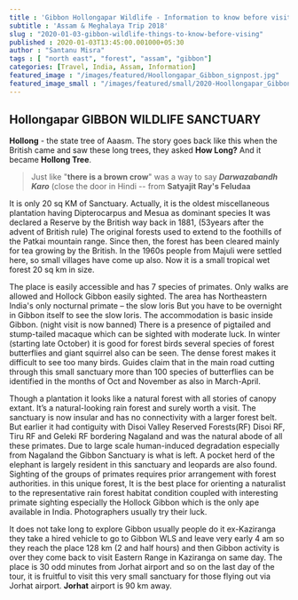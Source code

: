 ```yaml
---
title : 'Gibbon Hollongapar Wildlife - Information to know before visiting'
subtitle : 'Assam & Meghalaya Trip 2018'
slug : "2020-01-03-gibbon-wildlife-things-to-know-before-vising"
published : 2020-01-03T13:45:00.001000+05:30
author : "Santanu Misra"
tags : [ "north east", "forest", "assam", "gibbon"]
categories: [Travel, India, Assam, Information]
featured_image : "/images/featured/Hoollongapar_Gibbon_signpost.jpg"
featured_image_small : "/images/featured/small/2020-Hoollongapar_Gibbon_signpost.jpg"
---
```

## Hollongapar GIBBON WILDLIFE SANCTUARY

**Hollong** - the state tree of Aaasm. The story goes back like this when the British came and saw these long trees, they asked **How Long?** And it became **Hollong Tree**.

>Just like "**there is a brown crow**" was a way to say ***Darwazabandh Karo*** (close the door in Hindi -- from **Satyajit Ray's Feludaa**  

It is only 20 sq KM of Sanctuary. Actually, it is the oldest miscellaneous plantation having Dipterocarpus and Mesua as dominant species It was declared a Reserve by the British way back in 1881, (53years after the advent of British rule) The original forests used to extend to the foothills of the Patkai mountain range. Since then, the forest has been cleared mainly for tea growing by the British. In the 1960s people from Majuli were settled here, so small villages have come up also. Now it is a small tropical wet forest 20 sq km in size.  

The place is easily accessible and has 7 species of primates. Only walks are allowed and Hollock Gibbon easily sighted. The area has Northeastern India's only nocturnal primate – the slow loris But you have to be overnight in Gibbon itself to see the slow loris. The accommodation is basic inside Gibbon. (night visit is now banned) There is a presence of pigtailed and stump-tailed macaque which can be sighted with moderate luck. In winter (starting late October) it is good for forest birds several species of forest butterflies and giant squirrel also can be seen. The dense forest makes it difficult to see too many birds. Guides claim that in the main road cutting through this small sanctuary more than 100 species of butterflies can be identified in the months of Oct and November as also in March-April.  

Though a plantation it looks like a natural forest with all stories of canopy extant. It’s a natural-looking rain forest and surely worth a visit. The sanctuary is now insular and has no connectivity with a larger forest belt. But earlier it had contiguity with Disoi Valley Reserved Forests(RF) Disoi RF, Tiru RF and Geleki RF bordering Nagaland and was the natural abode of all these primates. Due to large scale human-induced degradation especially from Nagaland the Gibbon Sanctuary is what is left. A pocket herd of the elephant is largely resident in this sanctuary and leopards are also found. Sighting of the groups of primates requires prior arrangement with forest authorities. in this unique forest, It is the best place for orienting a naturalist to the representative rain forest habitat condition coupled with interesting primate sighting especially the Hollock Gibbon which is the only ape available in India. Photographers usually try their luck.  

It does not take long to explore Gibbon usually people do it ex-Kaziranga they take a hired vehicle to go to Gibbon WLS and leave very early 4 am so they reach the place 128 km (2 and half hours) and then Gibbon activity is over they come back to visit Eastern Range in Kaziranga on same day. The place is 30 odd minutes from Jorhat airport and so on the last day of the tour, it is fruitful to visit this very small sanctuary for those flying out via Jorhat airport. **Jorhat** airport is 90 km away.  
